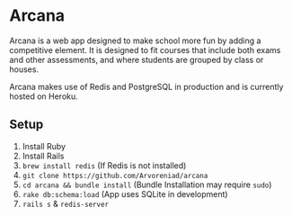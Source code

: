 # Arcana
Arcana is a web app designed to make school more fun by adding a competitive element. It is designed to fit courses that include both exams and other assessments, and where students are grouped by class or houses. 

Arcana makes use of Redis and PostgreSQL in production and is currently hosted on Heroku. 

## Setup

1. Install Ruby
2. Install Rails
3. ```brew install redis``` (If Redis is not installed)
3. ```git clone https://github.com/Arvoreniad/arcana```
4. ```cd arcana && bundle install``` (Bundle Installation may require ```sudo```)
5. ```rake db:schema:load``` (App uses SQLite in development)
6. ```rails s``` & ```redis-server```
  
